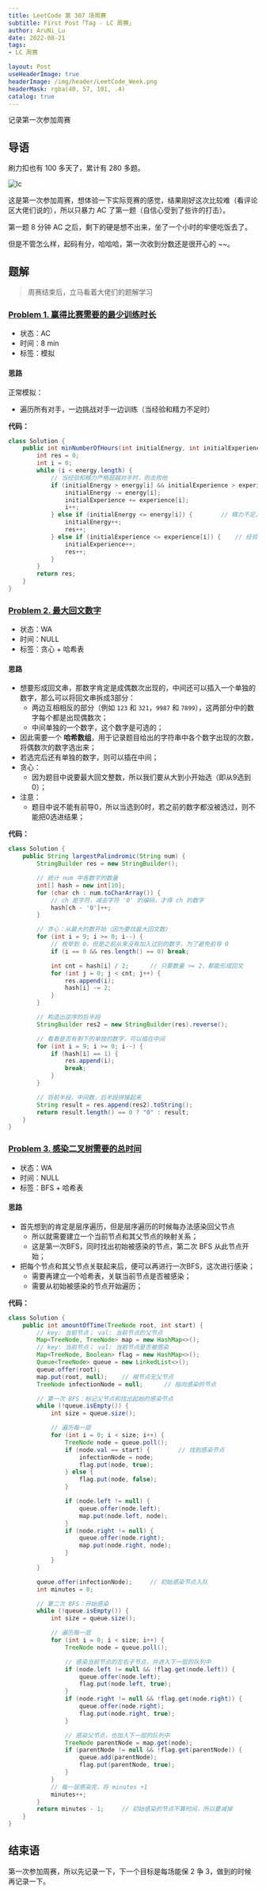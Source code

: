 ```yaml
---
title: LeetCode 第 307 场周赛
subtitle: First Post「Tag - LC 周赛」
author: AruNi_Lu
date: 2022-08-21
tags:
- LC 周赛

layout: Post
useHeaderImage: true
headerImage: /img/header/LeetCode_Week.png
headerMask: rgba(40, 57, 101, .4)
catalog: true
---
```


记录第一次参加周赛

<!-- more --> 

## 导语

刷力扣也有 100 多天了，累计有 280 多题。

![lc](https://run-notes.oss-cn-beijing.aliyuncs.com/notes/image-20220821223310781.png)

这是第一次参加周赛，想体验一下实际竞赛的感觉，结果刚好这次比较难（看评论区大佬们说的），所以只暴力 AC 了第一题（自信心受到了些许的打击）。

第一题 8 分钟 AC 之后，剩下的硬是想不出来，坐了一个小时的牢便吃饭去了。

但是不管怎么样，起码有分，哈哈哈，第一次收到分数还是很开心的 ~~。

## 题解

> 周赛结束后，立马看着大佬们的题解学习

###  [Problem 1. 赢得比赛需要的最少训练时长](https://leetcode.cn/problems/minimum-hours-of-training-to-win-a-competition/)

- 状态：AC
- 时间：8 min
- 标签：模拟

#### 思路

正常模拟：

- 遍历所有对手，一边挑战对手一边训练（当经验和精力不足时）



**代码：**

```java
class Solution {
    public int minNumberOfHours(int initialEnergy, int initialExperience, int[] energy, int[] experience) {
        int res = 0;
        int i = 0;
        while (i < energy.length) {
            // 当经验和精力严格超越对手时，则击败他
            if (initialEnergy > energy[i] && initialExperience > experience[i]) {
                initialEnergy -= energy[i];
                initialExperience += experience[i];
                i++;
            } else if (initialEnergy <= energy[i]) {		// 精力不足，原地开始训练
                initialEnergy++;
                res++;
            } else if (initialExperience <= experience[i]) {	// 经验不足，原地开始训练
                initialExperience++;
                res++;
            }
        }
        return res;
    }
}
```



### [Problem 2. 最大回文数字](https://leetcode.cn/problems/largest-palindromic-number/)

- 状态：WA
- 时间：NULL
- 标签：贪心 + 哈希表

#### 思路

- 想要形成回文串，那数字肯定是成偶数次出现的，中间还可以插入一个单独的数字，那么可以将回文串拆成3部分：
    - 两边互相相反的部分（例如 `123` 和 `321`，`9987` 和 `7899`），这两部分中的数字每个都是出现偶数次；
    - 中间单独的一个数字，这个数字是可选的；
- 因此需要一个 **哈希数组**，用于记录题目给出的字符串中各个数字出现的次数，将偶数次的数字选出来；
- 若选完后还有单独的数字，则可以插在中间；
- 贪心：
    - 因为题目中说要最大回文整数，所以我们要从大到小开始选（即从9选到0）；
- 注意：
    - 题目中说不能有前导0，所以当选到0时，若之前的数字都没被选过，则不能把0选进结果；



**代码：**

```java
class Solution {
    public String largestPalindromic(String num) {
        StringBuilder res = new StringBuilder();

        // 统计 num 中各数字的数量
        int[] hash = new int[10];
        for (char ch : num.toCharArray()) {
            // ch 是字符，减去字符 '0' 的编码，才得 ch 的数字
            hash[ch - '0']++;
        }

        // 贪心：从最大的数开始（因为要找最大回文数）
        for (int i = 9; i >= 0; i--) {
            // 枚举到 0，但是之前从来没有加入过别的数字，为了避免前导 0
            if (i == 0 && res.length() == 0) break;

            int cnt = hash[i] / 2;      // 只要数量 >= 2，都能形成回文
            for (int j = 0; j < cnt; j++) {
                res.append(i);
                hash[i] -= 2;
            }
        }

        // 构造出逆序的后半段
        StringBuilder res2 = new StringBuilder(res).reverse();

        // 看看是否有剩下的单独的数字，可以插在中间
        for (int i = 9; i >= 0; i--) {
            if (hash[i] == 1) {
                res.append(i);
                break;
            }
        }

        // 将前半段，中间数，后半段拼接起来
        String result = res.append(res2).toString();
        return result.length() == 0 ? "0" : result;
    }
}
```



### [Problem 3. 感染二叉树需要的总时间](https://leetcode.cn/problems/amount-of-time-for-binary-tree-to-be-infected/)

- 状态：WA
- 时间：NULL
- 标签：BFS + 哈希表

#### 思路

- 首先想到的肯定是层序遍历，但是层序遍历的时候每办法感染回父节点
    - 所以就需要建立一个当前节点和其父节点的映射关系；
    - 这是第一次BFS，同时找出初始被感染的节点，第二次 BFS 从此节点开始；
- 把每个节点和其父节点关联起来后，便可以再进行一次BFS，这次进行感染；
    - 需要再建立一个哈希表，关联当前节点是否被感染；
    - 需要从初始被感染的节点开始遍历；



**代码：**

```java
class Solution {
    public int amountOfTime(TreeNode root, int start) {
        // key: 当前节点； val: 当前节点的父节点
        Map<TreeNode, TreeNode> map = new HashMap<>();
        // key: 当前节点； val: 当前节点是否被感染
        Map<TreeNode, Boolean> flag = new HashMap<>();
        Queue<TreeNode> queue = new LinkedList<>();
        queue.offer(root);
        map.put(root, null);    // 根节点无父节点
        TreeNode infectionNode = null;      // 指向感染的节点

        // 第一次 BFS：标记父节点和找出起始的感染节点
        while (!queue.isEmpty()) {
            int size = queue.size();

            // 遍历每一层
            for (int i = 0; i < size; i++) {
                TreeNode node = queue.poll();
                if (node.val == start) {        // 找到感染节点
                    infectionNode = node;
                    flag.put(node, true);
                } else {
                    flag.put(node, false);
                }

                if (node.left != null) {
                    queue.offer(node.left);
                    map.put(node.left, node);
                }
                if (node.right != null) {
                    queue.offer(node.right);
                    map.put(node.right, node);
                }
            }
        }

        queue.offer(infectionNode);     // 初始感染节点入队
        int minutes = 0;

        // 第二次 BFS：开始感染
        while (!queue.isEmpty()) {
            int size = queue.size();

            // 遍历每一层
            for (int i = 0; i < size; i++) {
                TreeNode node = queue.poll();

                // 感染当前节点的左右子节点，并进入下一层的队列中
                if (node.left != null && !flag.get(node.left)) {
                    queue.offer(node.left);
                    flag.put(node.left, true);
                }
                if (node.right != null && !flag.get(node.right)) {
                    queue.offer(node.right);
                    flag.put(node.right, true);
                }

                // 感染父节点，也加入下一层的队列中
                TreeNode parentNode = map.get(node);
                if (parentNode != null && !flag.get(parentNode)) {
                    queue.add(parentNode);
                    flag.put(parentNode, true);
                }
            }
            // 每一层感染完，将 minutes +1
            minutes++;
        }
        return minutes - 1;     // 初始感染的节点不算时间，所以要减掉
    }
}
```



## 结束语

第一次参加周赛，所以先记录一下，下一个目标是每场能保 2 争 3，做到的时候再记录一下。

